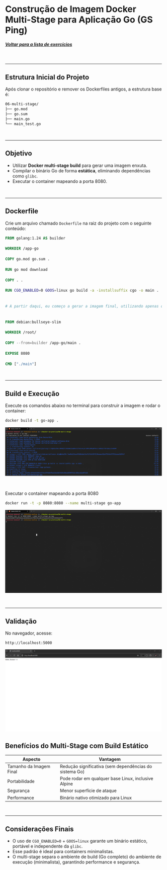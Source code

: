 # Construção de Imagem Docker Multi-Stage para Aplicação Go (GS Ping)
##### [Voltar para a lista de exercícios](../README.md)

<br>

---

## Estrutura Inicial do Projeto

Após clonar o repositório e remover os Dockerfiles antigos, a estrutura base é:

```
06-multi-stage/
├── go.mod
├── go.sum
├── main.go
└── main_test.go
```

<br>

---

## Objetivo

- Utilizar **Docker multi-stage build** para gerar uma imagem enxuta.
- Compilar o binário Go de forma **estática**, eliminando dependências como `glibc`.
- Executar o container mapeando a porta 8080.

<br>

---

## Dockerfile

Crie um arquivo chamado `Dockerfile` na raiz do projeto com o seguinte conteúdo:

```dockerfile
FROM golang:1.24 AS builder

WORKDIR /app-go

COPY go.mod go.sum .

RUN go mod download

COPY . .

RUN CGO_ENABLED=0 GOOS=linux go build -a -installsuffix cgo -o main .


# A partir daqui, eu começo a gerar a imagem final, utilizando apenas o binário gerado pelo Golang


FROM debian:bullseye-slim

WORKDIR /root/

COPY --from=builder /app-go/main .

EXPOSE 8080

CMD ["./main"]
```

<br>

---

## Build e Execução

Execute os comandos abaixo no terminal para construir a imagem e rodar o container:

```bash
docker build -t go-app .
```
![alt text](<../assets/to_README/06 - BUILD.png>)

<br>

Executar o container mapeando a porta 8080
```bash
docker run -t -p 8080:8080 --name multi-stage go-app
```
![alt text](<../assets/to_README/06 - RUN.png>)

<br>

---

## Validação
No navegador, acesse:

```
http://localhost:5000
```

![alt text](<../assets/to_README/06 - TESTE.png>)

## Benefícios do Multi-Stage com Build Estático

| Aspecto                  | Vantagem                                                  |
|--------------------------|-----------------------------------------------------------|
| Tamanho da Imagem Final  | Redução significativa (sem dependências do sistema Go)    |
| Portabilidade            | Pode rodar em qualquer base Linux, inclusive Alpine       |
| Segurança                | Menor superfície de ataque                                |
| Performance              | Binário nativo otimizado para Linux                       |

<br>

---

## Considerações Finais

- O uso de `CGO_ENABLED=0` + `GOOS=linux` garante um binário estático, portável e independente da `glibc`.
- Esse padrão é ideal para containers minimalistas.
- O multi-stage separa o ambiente de build (Go completo) do ambiente de execução (minimalista), garantindo performance e segurança.